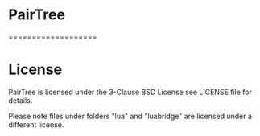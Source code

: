# PairTree
===================

# License
PairTree is licensed under the 3-Clause BSD License see LICENSE file for details.

Please note files under folders "lua" and "luabridge" are licensed under a different license.
